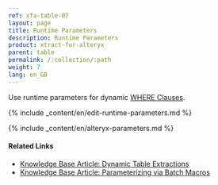```yaml
---
ref: xfa-table-07
layout: page
title: Runtime Parameters
description: Runtime Parameters
product: xtract-for-alteryx
parent: table
permalink: /:collection/:path
weight: 7
lang: en_GB
---
```


Use runtime parameters for dynamic [WHERE Clauses](./where-clause).

{% include _content/en/edit-runtime-parameters.md %}

{% include _content/en/alteryx-parameters.md %}

#### Related Links
- [Knowledge Base Article: Dynamic Table Extractions](https://kb.theobald-software.com/xtract-for-alteryx/dynamic-table-extractions)
- [Knowledge Base Article: Parameterizing via Batch Macros](https://kb.theobald-software.com/xtract-for-alteryx/parameterizing)